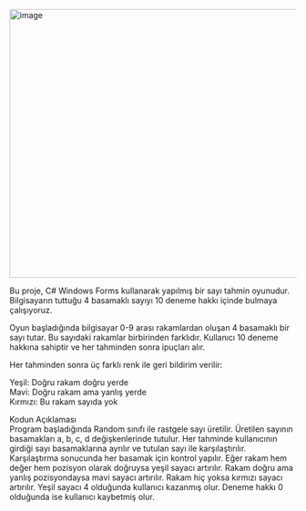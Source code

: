 <img width="793" height="472" alt="image" src="https://github.com/user-attachments/assets/2a3a1ea9-f979-471a-8f66-aed85fb4e265" />  <br>

Bu proje, C# Windows Forms kullanarak yapılmış bir sayı tahmin oyunudur. Bilgisayarın tuttuğu 4 basamaklı sayıyı 10 deneme hakkı içinde bulmaya çalışıyoruz.  <br>


Oyun başladığında bilgisayar 0-9 arası rakamlardan oluşan 4 basamaklı bir sayı tutar. Bu sayıdaki rakamlar birbirinden farklıdır. Kullanıcı 10 deneme hakkına sahiptir ve her tahminden sonra ipuçları alır.<br>

Her tahminden sonra üç farklı renk ile geri bildirim verilir: <br>

Yeşil: Doğru rakam doğru yerde <br>
Mavi: Doğru rakam ama yanlış yerde <br>
Kırmızı: Bu rakam sayıda yok <br>

Kodun Açıklaması
<br>
Program başladığında Random sınıfı ile rastgele sayı üretilir. Üretilen sayının basamakları a, b, c, d değişkenlerinde tutulur. Her tahminde kullanıcının girdiği sayı basamaklarına ayrılır ve tutulan sayı ile karşılaştırılır.
Karşılaştırma sonucunda her basamak için kontrol yapılır. Eğer rakam hem değer hem pozisyon olarak doğruysa yeşil sayacı artırılır. Rakam doğru ama yanlış pozisyondaysa mavi sayacı artırılır. Rakam hiç yoksa kırmızı sayacı artırılır.
Yeşil sayacı 4 olduğunda kullanıcı kazanmış olur. Deneme hakkı 0 olduğunda ise kullanıcı kaybetmiş olur.

